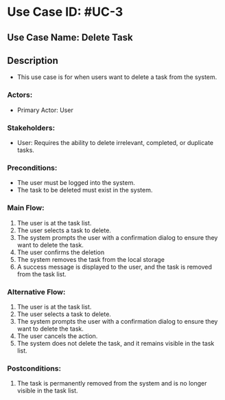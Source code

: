 # Use Case ID: #UC-3

## Use Case Name: Delete Task

## Description
- This use case is for when users want to delete a task from the system.

### Actors:
- Primary Actor: User

### Stakeholders:
- User: Requires the ability to delete irrelevant, completed, or duplicate tasks. 

### Preconditions:
- The user must be logged into the system. 
- The task to be deleted must exist in the system. 


### Main Flow:
1. The user is at the task list.
2. The user selects a task to delete.
3. The system prompts the user with a confirmation dialog to ensure they want to delete the task.
4. The user confirms the deletion
5. The system removes the task from the local storage
6. A success message is displayed to the user, and the task is removed from the task list.

### Alternative Flow:
1. The user is at the task list.
2. The user selects a task to delete.
3. The system prompts the user with a confirmation dialog to ensure they want to delete the task.
4. The user cancels the action.
5. The system does not delete the task, and it remains visible in the task list.

### Postconditions:
1. The task is permanently removed from the system and is no longer visible in the task list. 


